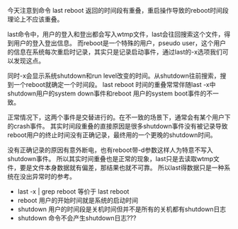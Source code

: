 今天注意到命令 last reboot 返回的时间段有重叠，重启操作导致的reboot时间段理论上不应该重叠。

last命令中，用户的登入和登出都会写入wtmp文件，last会往回搜索这个文件，得到用户的登入登出信息。
而reboot是一个特殊的用户，pseudo user，这个用户的信息在系统每次重启时记录，其实只是记录启动事件，通过last的-x选项我们可以发现这点。

同时-x会显示系统shutdown和run level改变的时间。从shutdown往前搜索，搜到一个reboot就确定一个时间段。
last reboot 时间的重叠常常伴随last -x中shutdown用户的system down事件和reboot 用户的system boot事件的不一致。

正常情况下，这两个事件是交替进行的。在不一致的场景下，通常会有某个用户下的crash事件。
其实时间段重叠的直接原因是很多shutdown事件没有被记录导致reboot用户的终止时间没有正确记录，最终用的一个更晚的shutdown时间。

没有正确记录的原因有意外断电，也有reboot带-d参数这样人为特意不写入shutdown事件。
所以其实时间重叠也是正常的现象，last只是去读取wtmp文件，要是文件本身数据就有偏差，那结果也就不可靠。
所以last得数据只是一种系统在没出异常时的参考。


* last -x  | grep reboot 等价于 last reboot
* reboot    用户的开始时间就是系统的启动时间
* shutdown  用户的时间段是关机时间但并不是所有的关机都有shutdown日志
* shutdown  命令不会产生shutdown日志???
